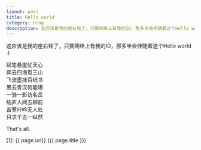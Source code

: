 ```yaml
---
layout: post
title: Hello world
category: blog
description: 这应该是我的座右铭了，只要网络上有我的ID，那多半会伴随着这个Hello world :)
---
```


这应该是我的座右铭了，只要网络上有我的ID，那多半会伴随着这个Hello world :)

  赋笔悬崖忧天心  
  挥去四海觅三山  
  飞流墨抹百纸书  
  黑云青汉何能堪  
  一骑一影访名岳  
  结庐人间五柳前  
  苦寒咛吟无人处  
  只求千古一纵然  

That's all.

[Shy07]:    http://git.shy07.com  "Shy07"
[1]:    {{ page.url}}  ({{ page.title }})
